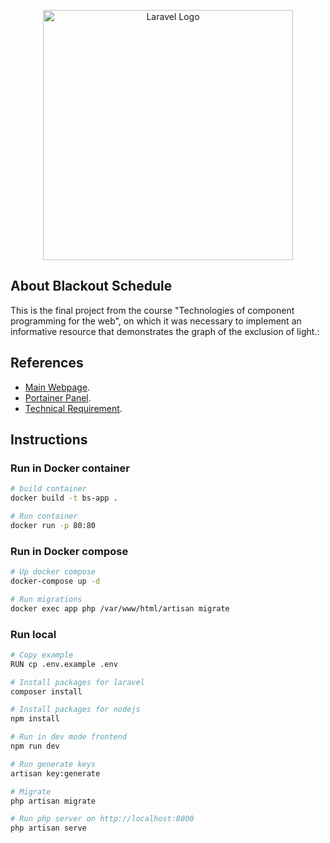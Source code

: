 <p align="center"><a href="https://laravel.com" target="_blank"><img src="https://cdn.discordapp.com/attachments/673322183761854484/1110784483327758376/Untitled-2.png" width="400" alt="Laravel Logo"></a></p>

## About Blackout Schedule

This is the final project from the course "Technologies of component programming for the web", on which it was necessary to implement an informative resource that demonstrates the graph of the exclusion of light.:

## References

- [Main Webpage](https://blackout-schedule.dmytroframe.site/).
- [Portainer Panel](https://blackout-schedule-panel.dmytroframe.site/).
- [Technical Requirement](https://docs.google.com/document/d/1Lk0dwNlLIVsW6PBrYVuO7wrd8hc_XlJvW-UEqhKOTXs/edit).

## Instructions

### Run in Docker container
```bash
# build container
docker build -t bs-app .

# Run container
docker run -p 80:80 
```
### Run in Docker compose
```bash
# Up docker compose
docker-compose up -d

# Run migrations
docker exec app php /var/www/html/artisan migrate
```

### Run local
```bash
# Copy example  
RUN cp .env.example .env

# Install packages for laravel
composer install

# Install packages for nodejs
npm install

# Run in dev mode frontend
npm run dev

# Run generate keys
artisan key:generate

# Migrate
php artisan migrate

# Run php server on http://localhost:8000
php artisan serve
```
